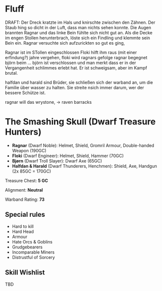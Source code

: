 # Fluff

DRAFT:
Der Dreck kratzte im Hals und knirschte zwischen den Zähnen. Der Staub hing so
dicht in der Luft, dass man nichts sehen konnte. Die Augen brannten Ragnar und
das linke Bein fühlte sich nicht gut an. Als die Decke im engen Stollen
herunterbrach, löste sich ein Findling und klemmte sein Bein ein. Ragnar
versuchte sich aufzurickten so gut es ging, 


Ragnar ist im STollen eingeschlossen
Floki hilft ihm raus (mit einer erfindung?)
jahre vergehen, floki wird ragnars gefolge
ragnar begegnet björn beim ...
björn ist verschlossen und man merkt dass er in der Vergangenheit schlimmes
erlebt hat. Er ist schweigsam, aber im Kampf brutal.

halfdan und harald sind Brüder, sie schließen sich der warband an, um die
Familie über wasser zu halten. Sie streite nsich immer darum, wer der bessere
Schütze ist.

ragnar will das wrystone, -> raven barracks

# The Smashing Skull (Dwarf Treasure Hunters)

* **Ragnar** (Dwarf Noble): Helmet, Shield, Gromril Armour, Double-handed Weapon (190GC)
* **Floki** (Dwarf Engineer): Helmet, Shield, Hammer (70GC)
* **Bjørn** (Dwarf Troll Slayer): Dwarf Axe (65GC)
* **Halfdan & Harald** (Dwarf Thunderers, Henchmen): Shield, Axe, Handgun (2x 85GC = 170GC)

Treasure Chest: **5 GC**

Alignment: **Neutral**

Warband Rating: **73**

## Special rules

* Hard to kill
* Hard Head
* Armour
* Hate Orcs & Goblins
* Grudgebearers
* Incomparable Miners
* Distrustful of Sorcery

## Skill Wishlist

TBD
